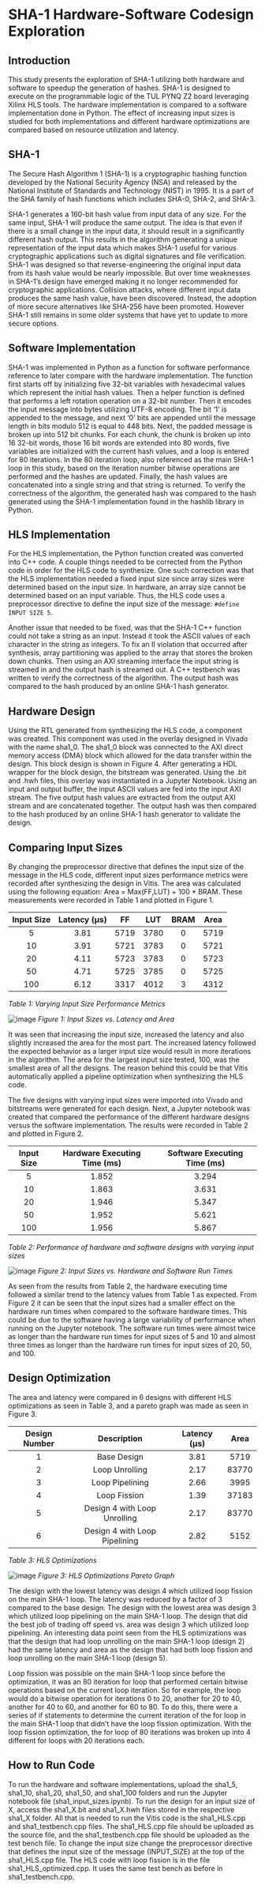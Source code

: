 # SHA-1 Hardware-Software Codesign Exploration

## Introduction
This study presents the exploration of SHA-1 utilizing both hardware and software to speedup the generation of hashes. SHA-1 is designed to execute on the programmable logic of the TUL PYNQ Z2 board leveraging Xilinx HLS tools. The hardware implementation is compared to a software implementation done in Python. The effect of increasing input sizes is studied for both implementations and different hardware optimizations are compared based on resource utilization and latency. 

## SHA-1
The Secure Hash Algorithm 1 (SHA-1) is a cryptographic hashing function developed by the National Security Agency (NSA) and released by the National Institute of Standards and Technology (NIST) in 1995. It is a part of the SHA family of hash functions which includes SHA-0, SHA-2, and SHA-3.

SHA-1 generates a 160-bit hash value from input data of any size. For the same input, SHA-1 will produce the same output. The idea is that even if there is a small change in the input data, it should result in a significantly different hash output. This results in the algorithm generating a unique representation of the input data which makes SHA-1 useful for various cryptographic applications such as digital signatures and file verification. SHA-1 was designed so that reverse-engineering the original input data from its hash value would be nearly impossible. But over time weaknesses in SHA-1’s design have emerged making it no longer recommended for cryptographic applications. Collision attacks, where different input data produces the same hash value, have been discovered. Instead, the adoption of more secure alternatives like SHA-256 have been promoted. However SHA-1 still remains in some older systems that have yet to update to more secure options. 

## Software Implementation
SHA-1 was implemented in Python as a function for software performance reference to later compare with the hardware implementation. The function first starts off by initializing five 32-bit variables with hexadecimal values which represent the initial hash values. Then a helper function is defined that performs a left rotation operation on a 32-bit number. Then it encodes the input message into bytes utilizing UTF-8 encoding. The bit ‘1’ is appended to the message, and next ‘0’ bits are appended until the message length in bits modulo 512 is equal to 448 bits. Next, the padded message is broken up into 512 bit chunks. For each chunk, the chunk is broken up into 16 32-bit words, those 16 bit words are extended into 80 words, five variables are initialized with the current hash values, and a loop is entered for 80 iterations. In the 80 iteration loop, also referenced as the main SHA-1 loop in this study, based on the iteration number bitwise operations are performed and the hashes are updated. Finally, the hash values are concatenated into a single string and that string is returned. To verify the correctness of the algorithm, the generated hash was compared to the hash generated using the SHA-1 implementation found in the hashlib library in Python. 

## HLS Implementation
For the HLS implementation, the Python function created was converted into C++ code. A couple things needed to be corrected from the Python code in order for the HLS code to synthesize. One such correction was that the HLS implementation needed a fixed input size since array sizes were determined based on the input size. In hardware, an array size cannot be determined based on an input variable. Thus, the HLS code uses a preprocessor directive to define the input size of the message: `#define INPUT SIZE 5`.

Another issue that needed to be fixed, was that the SHA-1 C++ function could not take a string as an input. Instead it took the ASCII values of each character in the string as integers. To fix an II violation that occurred after synthesis, array partitioning was applied to the array that stores the broken down chunks. Then using an AXI streaming interface the input string is streamed in and the output hash is streamed out. A C++ testbench was written to verify the correctness of the algorithm. The output hash was compared to the hash produced by an online SHA-1 hash generator. 

## Hardware Design
Using the RTL generated from synthesizing the HLS code, a component was created. This component was used in the overlay designed in Vivado with the name sha1_0. The sha1_0 block was connected to the AXI direct memory access (DMA) block which allowed for the data transfer within the design. This block design is shown in Figure 4. After generating a HDL wrapper for the block design, the bitstream was generated. Using the .bit and .hwh files, this overlay was instantiated in a Jupyter Notebook. Using an input and output buffer, the input ASCII values are fed into the input AXI stream. The five output hash values are extracted from the output AXI stream and are concatenated together. The output hash was then compared to the hash produced by an online SHA-1 hash generator to validate the design. 

## Comparing Input Sizes 
By changing the preprocessor directive that defines the input size of the message in the HLS code, different input sizes performance metrics were recorded after synthesizing the design in Vitis. The area was calculated using the following equation: Area = Max(FF,LUT) + 100 * BRAM. These measurements were recorded in Table 1 and plotted in Figure 1.

| Input Size | Latency (μs) | FF | LUT | BRAM | Area |
| :---: | :---: | :---: | :---: | :---: | :---: |
| 5 | 3.81 | 5719 | 3780 | 0 | 5719 |
| 10 | 3.91 | 5721 | 3783 | 0 | 5721 |
| 20 | 4.11 | 5723 | 3783 | 0 | 5723 |
| 50 | 4.71 | 5725 | 3785 | 0 | 5725 |
| 100 | 6.12 | 3317 | 4012 | 3 | 4312 |

*Table 1: Varying Input Size Performance Metrics*

![image](images/input_sizes_latency_area.png)
*Figure 1: Input Sizes vs. Latency and Area*

It was seen that increasing the input size, increased the latency and also slightly increased the area for the most part. The increased latency followed the expected behavior as a larger input size would result in more iterations in the algorithm. The area for the largest input size tested, 100, was the smallest area of all the designs. The reason behind this could be that Vitis automatically applied a pipeline optimization when synthesizing the HLS code.

The five designs with varying input sizes were imported into Vivado and bitstreams were generated for each design. Next, a Jupyter notebook was created that compared the performance of the different hardware designs versus the software implementation. The results were recorded in Table 2 and plotted in Figure 2.

| Input Size | Hardware Executing Time (ms) | Software Executing Time (ms) |
| :---: | :---: | :---: |
| 5 | 1.852 | 3.294 |
| 10 | 1.863 | 3.631 | 
| 20 | 1.946 | 5.347 |
| 50 | 1.952 | 5.621 |
| 100 | 1.956 | 5.867 |

*Table 2: Performance of hardware and software designs with varying input sizes*

![image](images/input_sizes_run_times.png)
*Figure 2: Input Sizes vs. Hardware and Software Run Times*

As seen from the results from Table 2, the hardware executing time followed a similar trend to the latency values from Table 1 as expected. From Figure 2 it can be seen that the input sizes had a smaller effect on the hardware run times when compared to the software hardware times. This could be due to the software having a large variability of performance when running on the Jupyter notebook. The software run times were almost twice as longer than the hardware run times for input sizes of 5 and 10 and almost three times as longer than the hardware run times for input sizes of 20, 50, and 100. 

## Design Optimization
The area and latency were compared in 6 designs with different HLS optimizations as seen in Table 3, and a pareto graph was made as seen in Figure 3. 

| Design Number | Description | Latency (μs) | Area |
| :---: | :---: | :---: | :---: |
| 1 | Base Design | 3.81 | 5719 |
| 2 | Loop Unrolling | 2.17 | 83770 |
| 3 | Loop Pipelining | 2.66 | 3995 |
| 4 | Loop Fission | 1.39 | 37183 |
| 5 | Design 4 with Loop Unrolling | 2.17 | 83770 |
| 6 | Design 4 with Loop Pipelining | 2.82 | 5152 |

*Table 3: HLS Optimizations*

![image](images/pareto_graph.png)
*Figure 3: HLS Optimizations Pareto Graph*

The design with the lowest latency was design 4 which utilized loop fission on the main SHA-1 loop. The latency was reduced by a factor of 3 compared to the base design. The design with the lowest area was design 3 which utilized loop pipelining on the main SHA-1 loop. The design that did the best job of trading off speed vs. area was design 3 which utilized loop pipelining. An interesting data point seen from the HLS optimizations was that the design that had loop unrolling on the main SHA-1 loop (design 2) had the same latency and area as the design that had both loop fission and loop unrolling on the main SHA-1 loop (design 5). 

Loop fission was possible on the main SHA-1 loop since before the optimization, it was an 80 iteration for loop that performed certain bitwise operations based on the current loop iteration. So for example, the loop would do a bitwise operation for iterations 0 to 20, another for 20 to 40, another for 40 to 60, and another for 60 to 80. To do this, there were a series of if statements to determine the current iteration of the for loop in the main SHA-1 loop that didn’t have the loop fission optimization. With the loop fission optimization, the for loop of 80 iterations was broken up into 4 different for loops with 20 iterations each. 

## How to Run Code
To run the hardware and software implementations, upload the sha1_5, sha1_10, sha1_20, sha1_50, and sha1_100 folders and run the Jupyter notebook file (sha1_input_sizes.ipynb). To run the design for an input size of X, access the sha1_X.bit and sha1_X.hwh files stored in the respective sha1_X folder. All that is needed to run the Vitis code is the sha1_HLS.cpp and sha1_testbench.cpp files. The sha1_HLS.cpp file should be uploaded as the source file, and the sha1_testbench.cpp file should be uploaded as the test bench file. To change the input size change the preprocessor directive that defines the input size of the message (INPUT_SIZE) at the top of the sha1_HLS.cpp file. The HLS code with loop fission is in the file sha1_HLS_optimized.cpp. It uses the same test bench as before in sha1_testbench.cpp.



